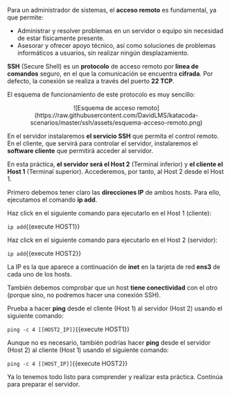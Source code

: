 Para un administrador de sistemas, el **acceso remoto** es fundamental, ya que permite:

* Administrar y resolver problemas en un servidor o equipo sin necesidad de estar físicamente presente.
* Asesorar y ofrecer apoyo técnico, así como soluciones de problemas informáticos a usuarios, sin realizar ningún desplazamiento.

**SSH** (Secure Shell) es un **protocolo** de acceso remoto por **línea de comandos** seguro, en el que la comunicación se encuentra **cifrada**. Por defecto, la conexión se realiza a través del puerto **22 TCP**.

El esquema de funcionamiento de este protocolo es muy sencillo:

<center>![Esquema de acceso remoto](https://raw.githubusercontent.com/DavidLMS/katacoda-scenarios/master/ssh/assets/esquema-acceso-remoto.png)</center>

En el servidor instalaremos **el servicio SSH** que permita el control remoto. En el cliente, que servirá para controlar el servidor, instalaremos el **software cliente** que permitirá acceder al servidor.

En esta práctica, **el servidor será el Host 2** (Terminal inferior) y **el cliente el Host 1** (Terminal superior). Accederemos, por tanto, al Host 2 desde el Host 1.

Primero debemos tener claro las **direcciones IP** de ambos hosts. Para ello, ejecutamos el comando **ip add**.

Haz click en el siguiente comando para ejecutarlo en el Host 1 (cliente):

`ip add`{{execute HOST1}}

Haz click en el siguiente comando para ejecutarlo en el Host 2 (servidor):

`ip add`{{execute HOST2}}

La IP es la que aparece a continuación de **inet** en la tarjeta de red **ens3** de cada uno de los hosts.

También debemos comprobar que un host **tiene conectividad** con el otro (porque sino, no podremos hacer una conexión SSH).

Prueba a hacer **ping** desde el cliente (Host 1) al servidor (Host 2) usando el siguiente comando:

`ping -c 4 [[HOST2_IP]]`{{execute HOST1}}

Aunque no es necesario, también podrías hacer **ping** desde el servidor (Host 2) al cliente (Host 1) usando el siguiente comando:

`ping -c 4 [[HOST_IP]]`{{execute HOST2}}

Ya lo tenemos todo listo para comprender y realizar esta práctica. Continúa para preparar el servidor.